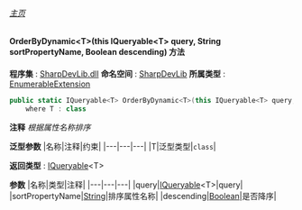 ###### [主页](./Index.md "主页")
#### OrderByDynamic\<T\>(this IQueryable\<T\> query, String sortPropertyName, Boolean descending) 方法
**程序集** : [SharpDevLib.dll](./SharpDevLib.assembly.md "SharpDevLib.dll")
**命名空间** : [SharpDevLib](./SharpDevLib.namespace.md "SharpDevLib")
**所属类型** : [EnumerableExtension](./SharpDevLib.EnumerableExtension.md "EnumerableExtension")
``` csharp
public static IQueryable<T> OrderByDynamic<T>(this IQueryable<T> query, String sortPropertyName, Boolean descending)
    where T : class
```
**注释**
*根据属性名称排序*

**泛型参数**
|名称|注释|约束|
|---|---|---|
|T|泛型类型|`class`|


**返回类型** : [IQueryable](https://learn.microsoft.com/en-us/dotnet/api/system.linq.iqueryable-1 "IQueryable")\<T\>

**参数**
|名称|类型|注释|
|---|---|---|
|query|[IQueryable](https://learn.microsoft.com/en-us/dotnet/api/system.linq.iqueryable-1 "IQueryable")\<T\>|query|
|sortPropertyName|[String](https://learn.microsoft.com/en-us/dotnet/api/system.string "String")|排序属性名称|
|descending|[Boolean](https://learn.microsoft.com/en-us/dotnet/api/system.boolean "Boolean")|是否降序|

